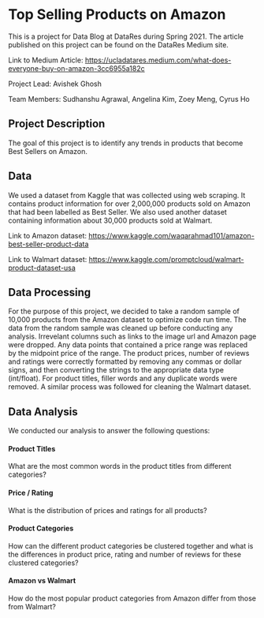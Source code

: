 # Top Selling Products on Amazon

This is a project for Data Blog at DataRes during Spring 2021. The article published on this project can be found on the DataRes Medium site.

Link to Medium Article: https://ucladatares.medium.com/what-does-everyone-buy-on-amazon-3cc6955a182c

Project Lead: Avishek Ghosh

Team Members: Sudhanshu Agrawal, Angelina Kim, Zoey Meng, Cyrus Ho

## Project Description
The goal of this project is to identify any trends in products that become Best Sellers on Amazon.

## Data
We used a dataset from Kaggle that was collected using web scraping. It contains product information for over 2,000,000 products sold on Amazon that had been labelled as Best Seller. We also used another dataset containing information about 30,000 products sold at Walmart.

Link to Amazon dataset: https://www.kaggle.com/waqarahmad101/amazon-best-seller-product-data

Link to Walmart dataset: https://www.kaggle.com/promptcloud/walmart-product-dataset-usa

## Data Processing
For the purpose of this project, we decided to take a random sample of 10,000 products from the Amazon dataset to optimize code run time. The data from the random sample was cleaned up before conducting any analysis. Irrevelant columns such as links to the image url and Amazon page were dropped. Any data points that contained a price range was replaced by the midpoint price of the range. The product prices, number of reviews and ratings were correctly formatted by removing any commas or dollar signs, and then converting the strings to the appropriate data type (int/float). For product titles, filler words and any duplicate words were removed. A similar process was followed for cleaning the Walmart dataset.

## Data Analysis
We conducted our analysis to answer the following questions:
#### Product Titles
What are the most common words in the product titles from different categories?
#### Price / Rating
What is the distribution of prices and ratings for all products?
#### Product Categories
How can the different product categories be clustered together and what is the differences in product price, rating and number of reviews for these clustered categories?
#### Amazon vs Walmart
How do the most popular product categories from Amazon differ from those from Walmart?
